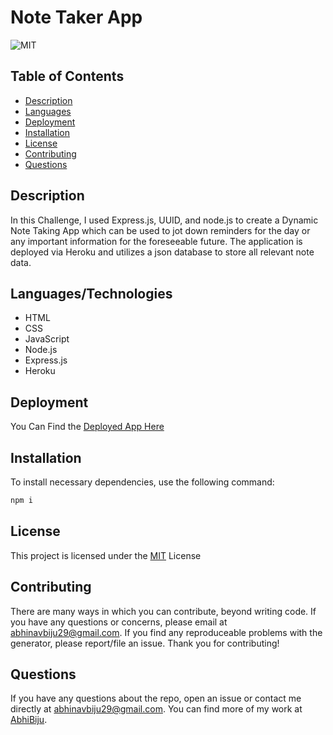 # Note Taker App

![MIT](https://img.shields.io/badge/License-MIT-blue.svg)

## Table of Contents

- [Description](#description)
- [Languages](#languages/technologies)
- [Deployment](#deployment)
- [Installation](#installation)
- [License](#license)
- [Contributing](#contributing)
- [Questions](#questions)

## Description

In this Challenge, I used Express.js, UUID, and node.js to create a Dynamic Note Taking App which can be used to jot down reminders for the day or any important information for the foreseeable future. The application is deployed via Heroku and utilizes a json database to store all relevant note data.

## Languages/Technologies

- HTML
- CSS
- JavaScript
- Node.js
- Express.js
- Heroku

## Deployment

You Can Find the [Deployed App Here](https://abhi-note-taker-app.herokuapp.com/)

## Installation

To install necessary dependencies, use the following command:

```md
npm i
```

## License

This project is licensed under the [MIT](https://opensource.org/licenses/MIT) License

## Contributing

There are many ways in which you can contribute, beyond writing code. If you have any questions or concerns, please email at abhinavbiju29@gmail.com. If you find any reproduceable problems with the generator, please report/file an issue. Thank you for contributing!

## Questions

If you have any questions about the repo, open an issue or contact me directly at abhinavbiju29@gmail.com. You can find more of my work at [AbhiBiju](https://github.com/AbhiBiju).
